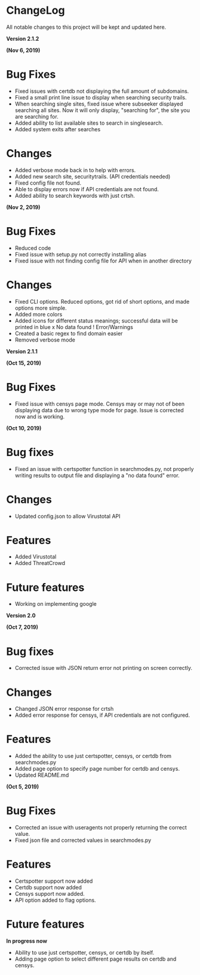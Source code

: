 # ChangeLog

All notable changes to this project will be kept and updated here.

**Version 2.1.2**

**(Nov 6, 2019)**
# Bug Fixes
* Fixed issues with certdb not displaying the full amount of subdomains.
* Fixed a small print line issue to display when searching security trails.
* When searching single sites, fixed issue where subseeker displayed searching all sites. Now it will only display, "searching for", the site you are searching for.
* Added ability to list available sites to search in singlesearch.
* Added system exits after searches

# Changes
* Added verbose mode back in to help with errors.
* Added new search site, securitytrails. (API credentials needed)
* Fixed config file not found.
* Able to display errors now if API credentials are not found.
* Added ability to search keywords with just crtsh.

**(Nov 2, 2019)**
# Bug Fixes
* Reduced code
* Fixed issue with setup.py not correctly installing alias
* Fixed issue with not finding config file for API when in another directory

# Changes
* Fixed CLI options. Reduced options, got rid of short options, and made options more simple.
* Added more colors
* Added icons for different status meanings;
	successful data will be printed in blue
	x No data found
	! Error/Warnings
* Created a basic regex to find domain easier
* Removed verbose mode

**Version 2.1.1**

**(Oct 15, 2019)**
# Bug Fixes
* Fixed issue with censys page mode. Censys may or may not of been displaying data due to wrong type mode for page. Issue is corrected now and is working. 

**(Oct 10, 2019)**
# Bug fixes
* Fixed an issue with certspotter function in searchmodes.py, not properly writing results to output file and displaying a "no data found" error.

# Changes
* Updated config.json to allow Virustotal API

# Features
* Added Virustotal
* Added ThreatCrowd

# Future features
* Working on implementing google

**Version 2.0**

**(Oct 7, 2019)**

# Bug fixes
* Corrected issue with JSON return error not printing on screen correctly.

# Changes
* Changed JSON error response for crtsh
* Added error response for censys, if API credentials are not configured.

# Features
* Added the ability to use just certspotter, censys, or certdb from searchmodes.py
* Added page option to specify page number for certdb and censys.
* Updated README.md

**(Oct 5, 2019)**

# Bug Fixes
* Corrected an issue with useragents not properly returning the correct value.
* Fixed json file and corrected values in searchmodes.py

# Features
* Certspotter support now added
* Certdb support now added
* Censys support now added.
* API option added to flag options.

# Future features
**In progress now**
* Ability to use just certspotter, censys, or certdb by itself.
* Adding page option to select different page results on certdb and censys.


